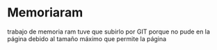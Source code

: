 # Memoriaram
trabajo de memoria ram
tuve que subirlo por GIT porque no pude en la página debido al tamaño máximo que permite la página
